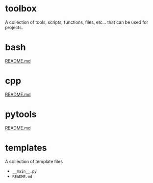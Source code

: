 # **toolbox**

A collection of tools, scripts, functions, files, etc... that can be used for projects.

# **bash**

[README.md](https://github.com/djakjake/toolbox/blob/main/bash/README.md)

# **cpp**

[README.md](https://github.com/djakjake/toolbox/blob/main/cpp/README.md)

# **pytools**

[README.md](https://github.com/djakjake/toolbox/blob/main/pytools/README.md)

# **templates**

A collection of template files

- `__main__.py`
- `README.md`
